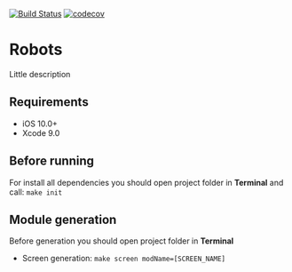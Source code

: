 [![Build Status](https://travis-ci.org/ismetanin/Robots.svg?branch=master)](https://travis-ci.org/ismetanin/Robots) [![codecov](https://codecov.io/gh/ismetanin/Robots/branch/master/graph/badge.svg)](https://codecov.io/gh/ismetanin/Robots)
# Robots
Little description

## Requirements
* iOS 10.0+
* Xcode 9.0

## Before running
For install all dependencies you should open project folder in **Terminal** and call: `make init`

## Module generation
Before generation you should open project folder in **Terminal**
* Screen generation: `make screen modName=[SCREEN_NAME]`
